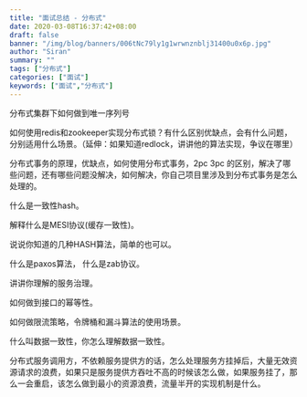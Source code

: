 ```yaml
---
title: "面试总结 - 分布式"
date: 2020-03-08T16:37:42+08:00
draft: false
banner: "/img/blog/banners/006tNc79ly1g1wrwnznblj31400u0x6p.jpg"
author: "Siran"
summary: ""
tags: ["分布式"]
categories: ["面试"]
keywords: ["面试","分布式"]
---
```


分布式集群下如何做到唯一序列号

如何使用redis和zookeeper实现分布式锁？有什么区别优缺点，会有什么问题，分别适用什么场景。（延伸：如果知道redlock，讲讲他的算法实现，争议在哪里）

分布式事务的原理，优缺点，如何使用分布式事务，2pc 3pc 的区别，解决了哪些问题，还有哪些问题没解决，如何解决，你自己项目里涉及到分布式事务是怎么处理的。

什么是一致性hash。

解释什么是MESI协议(缓存一致性)。

说说你知道的几种HASH算法，简单的也可以。

什么是paxos算法， 什么是zab协议。

讲讲你理解的服务治理。

如何做到接口的幂等性。

如何做限流策略，令牌桶和漏斗算法的使用场景。

什么叫数据一致性，你怎么理解数据一致性。

分布式服务调用方，不依赖服务提供方的话，怎么处理服务方挂掉后，大量无效资源请求的浪费，如果只是服务提供方吞吐不高的时候该怎么做，如果服务挂了，那么一会重启，该怎么做到最小的资源浪费，流量半开的实现机制是什么。